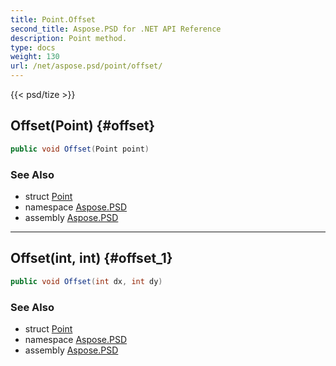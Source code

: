 ```yaml
---
title: Point.Offset
second_title: Aspose.PSD for .NET API Reference
description: Point method. 
type: docs
weight: 130
url: /net/aspose.psd/point/offset/
---
```

{{< psd/tize >}}
## Offset(Point) {#offset}

```csharp
public void Offset(Point point)
```

### See Also

* struct [Point](../)
* namespace [Aspose.PSD](../../point/)
* assembly [Aspose.PSD](../../../)

---

## Offset(int, int) {#offset_1}

```csharp
public void Offset(int dx, int dy)
```

### See Also

* struct [Point](../)
* namespace [Aspose.PSD](../../point/)
* assembly [Aspose.PSD](../../../)


